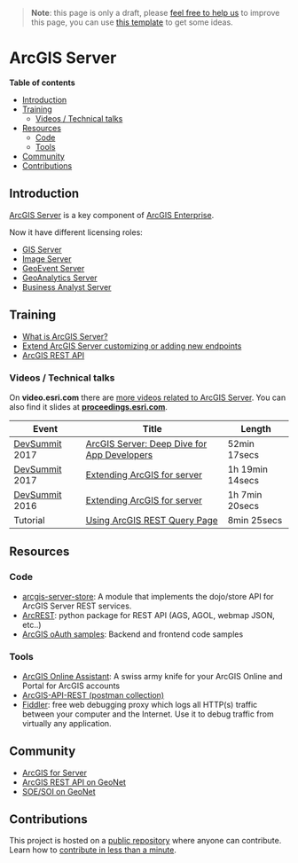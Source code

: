 > **Note**: this page is only a draft, please [feel free to help us](#contributions) to improve this page, you can use [this template](https://github.com/esri-es/awesome-arcgis/blob/master/RESOURCE_PAGE_TEMPLATE.md) to get some ideas.

# ArcGIS Server

<!-- START doctoc generated TOC please keep comment here to allow auto update -->
<!-- DON'T EDIT THIS SECTION, INSTEAD RE-RUN doctoc TO UPDATE -->
**Table of contents**

- [Introduction](#introduction)
- [Training](#training)
  - [Videos / Technical talks](#videos--technical-talks)
- [Resources](#resources)
  - [Code](#code)
  - [Tools](#tools)
- [Community](#community)
- [Contributions](#contributions)

<!-- END doctoc generated TOC please keep comment here to allow auto update -->

## Introduction
[ArcGIS Server](http://server.arcgis.com/en/server/) is a key component of [ArcGIS Enterprise](../README.md).

Now it have different licensing roles:
  * [GIS Server](http://server.arcgis.com/en/server/latest/get-started/windows/what-is-arcgis-gis-server-.htm)
  * [Image Server](arcgis-server/image-server/README.md)
  * [GeoEvent Server](arcgis-server/geoevent-server/README.md)
  * [GeoAnalytics Server](./geoanalytics-server/README.md)
  * [Business Analyst Server](http://server.arcgis.com/en/server/latest/get-started/windows/what-is-arcgis-business-analyst-server-.htm)

## Training

* [What is ArcGIS Server?](http://server.arcgis.com/en/server/latest/get-started/linux/what-is-arcgis-for-server-.htm)
* [Extend ArcGIS Server customizing or adding new endpoints](http://server.arcgis.com/en/server/latest/publish-services/linux/about-extending-services.htm)
* [ArcGIS REST API](../../../../esri/open-vision/open-specifications/arcgis-rest-api/README.md)

### Videos / Technical talks

On **video.esri.com** there are [more videos related to ArcGIS Server](http://www.esri.com/videos/search?q=%22arcgis%server%22#?sortby=relevance&channels=esri,Events,ArcGIS,Industries,ArcGIS,esri). You can also find it slides at [**proceedings.esri.com**](https://www.google.es/webhp?sourceid=chrome-instant&ion=1&espv=2&ie=UTF-8#q=arcgis+server+site:proceedings.esri.com).

|Event|Title|Length|
|---|---|---|
|[DevSummit](http://www.esri.com/events/devsummit) 2017|[ArcGIS Server: Deep Dive for App Developers](https://www.youtube.com/watch?v=oY5clzDi5MI&list=PLaPDDLTCmy4Z844nQ0aFdRCTICoNDPf7E&index=96)|52min 17secs
|[DevSummit](http://www.esri.com/events/devsummit) 2017|[Extending ArcGIS for server](https://www.youtube.com/watch?v=GVveb9JiMmw&list=PLaPDDLTCmy4Z844nQ0aFdRCTICoNDPf7E&index=89)|1h 19min 14secs
|[DevSummit](http://www.esri.com/events/devsummit) 2016|[Extending ArcGIS for server](http://www.esri.com/videos/watch?videoid=5068&channelid=LegacyVideo&isLegacy=true&title=extending-arcgis-for-server)|1h 7min 20secs
|Tutorial|[Using ArcGIS REST Query Page](http://odoe.net/blog/using-arcgis-rest-query-page/)|8min 25secs

## Resources

### Code

* [arcgis-server-store](https://github.com/thollingshead/arcgis-server-store):
A module that implements the dojo/store API for ArcGIS Server REST services.
* [ArcREST](https://github.com/Esri/ArcREST): python package for REST API (AGS, AGOL, webmap JSON, etc..)
* [ArcGIS oAuth samples](https://github.com/esri-es/arcgis-oauth-samples): Backend and frontend code samples

### Tools

* [ArcGIS Online Assistant](https://github.com/Esri/ago-assistant): A swiss army knife for your ArcGIS Online and Portal for ArcGIS accounts
* [ArcGIS-API-REST (postman collection)](https://github.com/esri-es/ArcGIS-REST-API)
* [Fiddler](http://www.telerik.com/fiddler): free web debugging proxy which logs all HTTP(s) traffic between your computer and the Internet. Use it to debug traffic from virtually any application.

## Community

* [ArcGIS for Server](https://community.esri.com/community/gis/enterprise-gis/arcgis-for-server)
* [ArcGIS REST API on GeoNet](https://community.esri.com/community/developers/web-developers/arcgis-rest-api)
* [SOE/SOI on GeoNet](https://community.esri.com/groups/server-object-extensions-server-object-interceptors)

## Contributions

This project is hosted on a [public repository](https://github.com/hhkaos/awesome-arcgis) where anyone can contribute. Learn how to [contribute in less than a minute](https://github.com/hhkaos/awesome-arcgis/blob/master/CONTRIBUTING.md#contributions).